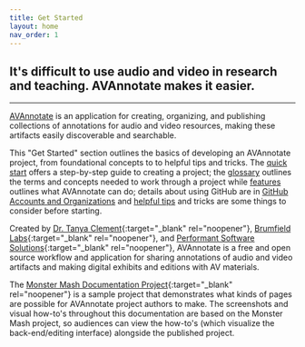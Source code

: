 ```yaml
---
title: Get Started
layout: home
nav_order: 1
---
```


## It's difficult to use audio and video in research and teaching. AVAnnotate makes it easier.
---
[AVAnnotate](https://av-annotate.org/) is an application for creating, organizing, and publishing collections of annotations for audio and video resources, making these artifacts easily discoverable and searchable.

This "Get Started" section outlines the basics of developing an AVAnnotate project, from foundational concepts to to helpful tips and tricks. The [quick start](https://avannotate.github.io/documentation/pages/quickstart/) offers a step-by-step guide to creating a project; the [glossary](https://avannotate.github.io/documentation/pages/glossary/) outlines the terms and concepts needed to work through a project while [features](https://avannotate.github.io/documentation/pages/features/) outlines what AVAnnotate can do; details about using GitHub are in [GitHub Accounts and Organizations](https://avannotate.github.io/documentation/pages/orgs/) and [helpful tips](https://avannotate.github.io/documentation/pages/tips/) and tricks are some things to consider before starting. 

Created by [Dr. Tanya Clement](https://tanyaclement.org/){:target="_blank" rel="noopener"}, [Brumfield Labs](https://www.brumfieldlabs.com/){:target="_blank" rel="noopener"}, and [Performant Software Solutions](https://www.performantsoftware.com/){:target="_blank" rel="noopener"}, AVAnnotate is a free and open source workflow and application for sharing annotations of audio and video artifacts and making digital exhibits and editions with AV materials.

The [Monster Mash Documentation Project](https://avannotate.github.io/mm/){:target="_blank" rel="noopener"} is a sample project that demonstrates what kinds of pages are possible for AVAnnotate project authors to make. The screenshots and visual how-to's throughout this documentation are based on the Monster Mash project, so audiences can view the how-to's (which visualize the back-end/editing interface) alongside the published project. 
